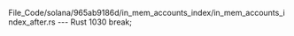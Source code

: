 File_Code/solana/965ab9186d/in_mem_accounts_index/in_mem_accounts_index_after.rs --- Rust
                                                                                                                                                          1030                                 break;

